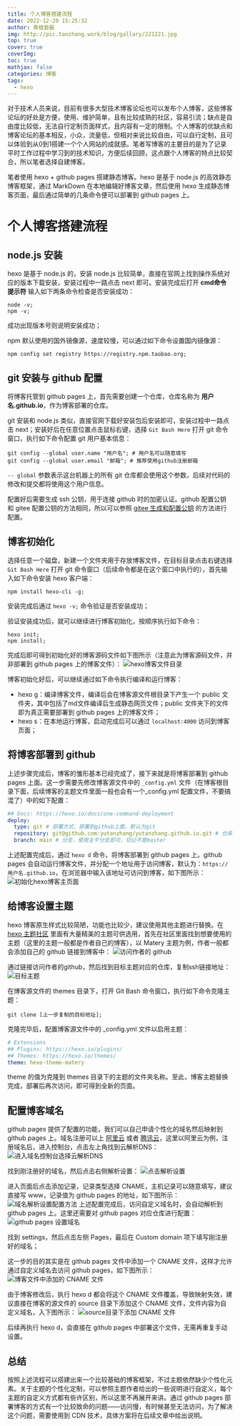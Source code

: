 ```yaml
---
title: 个人博客搭建流程
date: 2022-12-20 15:25:32
author: 青蛙瓷器
img: http://pic.tanzhang.work/blog/gallary/221221.jpg
top: true
cover: true
coverImg: 
toc: true
mathjax: false
categories: 博客
tags:
  - hexo
---
```

对于技术人员来说，目前有很多大型技术博客论坛也可以发布个人博客，这些博客论坛的好处是方便，使用、维护简单，且有比较成熟的社区，容易引流；缺点是自由度比较低，无法自行定制页面样式，且内容有一定的限制。个人博客的优缺点和博客论坛的基本相反，小众，流量低，但相对来说比较自由，可以自行定制，且可以体验到从0到1搭建一个个人网站的成就感。笔者写博客的主要目的是为了记录平时工作过程中学习到的技术知识，方便后续回顾，这点跟个人博客的特点比较契合，所以笔者选择自建博客。

笔者使用 hexo + github pages 搭建静态博客。hexo 是基于 node.js 的高效静态博客框架，通过 MarkDown 在本地编辑好博客文章，然后使用 hexo 生成静态博客页面，最后通过简单的几条命令便可以部署到 github pages 上。

# 个人博客搭建流程

## node.js 安装

hexo 是基于 node.js 的，安装 node.js 比较简单，直接在官网上找到操作系统对应的版本下载安装，安装过程中一路点击 next 即可。安装完成后打开 **cmd命令提示符** 输入如下两条命令检查是否安装成功：

```shell
node -v;
npm -v;
```

成功出现版本号则说明安装成功；

npm 默认使用的国外镜像源，速度较慢，可以通过如下命令设置国内镜像源：

```shell
npm config set registry https://registry.npm.taobao.org;
```

## git 安装与 github 配置

将博客托管到 github pages 上，首先需要创建一个仓库，仓库名称为 **用户名.github.io**，作为博客部署的仓库。

git 安装和 node.js 类似，直接官网下载好安装包后安装即可，安装过程中一路点击 next；安装好后在任意位置点击鼠标右键，选择 `Git Bash Here` 打开 git 命令窗口，执行如下命令配置 git 用户基本信息：

```shell
git config --global user.name "用户名"; # 用户名可以随意填写
git config --global user.email "邮箱"; # 推荐使用github注册邮箱
```

`-- global` 参数表示这台机器上的所有 git 仓库都会使用这个参数，后续对代码的修改和提交都将使用这个用户信息。

配置好后需要生成 ssh 公钥，用于连接 github 时的加密认证。github 配置公钥和 gitee 配置公钥的方法相同，所以可以参照 [gitee 生成和配置公钥](https://gitee.com/help/articles/4181#article-header0) 的方法进行配置。

## 博客初始化

选择任意一个磁盘，新建一个文件夹用于存放博客文件，在目标目录点击右键选择 `Git Bash Here` 打开 git 命令窗口（后续命令都是在这个窗口中执行的），首先输入如下命令安装 hexo 客户端：

```shell
npm install hexo-cli -g;
```

安装完成后通过 `hexo -v;` 命令验证是否安装成功；

验证安装成功后，就可以继续进行博客初始化，按顺序执行如下命令：

```shell
hexo init;
npm install;
```

完成后即可得到初始化好的博客源码文件如下图所示（注意此为博客源码文件，并非部署到 github pages 上的博客文件）：
![hexo博客文件目录](http://pic.tanzhang.work/blog/blog_file.png)

博客初始化好后，可以继续通过如下命令执行编译和运行博客：

- hexo g：编译博客文件，编译后会在博客源文件根目录下产生一个 public 文件夹，其中包括了md文件编译后生成静态网页文件；public 文件夹下的文件即为真正需要部署到 github pages 上的博客文件；
- hexo s：在本地运行博客，启动完成后可以通过 `localhost:4000` 访问到博客页面；

## 将博客部署到 github

上述步骤完成后，博客的雏形基本已经完成了，接下来就是将博客部署到 github pages 上面。这一步需要先修改博客源文件中的 `_config.yml` 文件（在博客根目录下面，后续博客的主题文件里面一般也会有一个_config.yml 配置文件，不要搞混了）中的如下配置：

```yml
## Docs: https://hexo.io/docs/one-command-deployment
deploy:
  type: git # 部署方式，部署到github上面，默认为git
  repository: git@github.com:yutanzhang/yutanzhang.github.io.git # 仓库，使用前面创建的仓库的 ssh 地址
  branch: main # 分支，使用主干分支即可，切记不是master
```

上述配置完成后，通过 `hexo d` 命令，将博客部署到 github pages 上。github pages 会自动运行博客文件，并分配一个地址用于访问博客，默认为：`https://用户名.github.io`，在浏览器中输入该地址可访问到博客，如下图所示：
![初始化hexo博客主页面](http://pic.tanzhang.work/blog/20221221111736.png)

## 给博客设置主题

hexo 博客原生样式比较简陋，功能也比较少，建议使用其他主题进行替换。在 [hexo 主题社区](https://hexo.io/themes/) 里面有大量精美的主题可供选用，首先在社区里面找到想要使用的主题（这里的主题一般都是作者自己的博客），以 Matery 主题为例，作者一般都会添加自己的 github 链接到博客中：
![访问作者的 github](http://pic.tanzhang.work/blog/20221221114019.png)

通过链接访问作者的github，然后找到目标主题对应的仓库，复制ssh链接地址：
![目标主题](http://pic.tanzhang.work/blog/20221221114354.png)

在博客源文件的 themes 目录下，打开 Git Bash 命令窗口，执行如下命令克隆主题：

```shell
git clone [上一步复制的目标地址]; 
```

克隆完毕后，配置博客源文件中的 _config.yml 文件以启用主题：

```yml
# Extensions
## Plugins: https://hexo.io/plugins/
## Themes: https://hexo.io/themes/
theme: hexo-theme-matery
```

theme 的值为克隆到 themes 目录下的主题的文件夹名称。至此，博客主题替换完成，部署后再次访问，即可得到全新的页面。

## 配置博客域名

github pages 提供了配置的功能，我们可以自己申请个性化的域名然后映射到 github pages 上。域名注册可以上 [阿里云](https://wanwang.aliyun.com/?utm_content=se_1013148310) 或者 [腾讯云](https://dnspod.cloud.tencent.com/)，这里以阿里云为例，注册域名后，进入控制台，点击左上角找到云解析DNS：
![进入域名控制台选择云解析DNS](http://pic.tanzhang.work/blog/20221221143157.png)

找到刚注册好的域名，然后点击右侧解析设置：
![点击解析设置](http://pic.tanzhang.work/blog/20221221143502.png)

进入页面后点击添加记录，记录类型选择 CNAME，主机记录可以随意填写，建议直接写 www，记录值为 github pages 的地址，如下图所示：
![域名解析设置配置方法](http://pic.tanzhang.work/blog/20221221144804.png)
上述配置完成后，访问自定义域名时，会自动解析到 github pages 上。这里还需要对 github pages 对应仓库进行配置：
![github pages 设置域名](http://pic.tanzhang.work/blog/20221221151313.png)

找到 settings，然后点击左侧 Pages，最后在 Custom domain 项下填写刚注册好的域名；

这一步的目的其实是在 github pages 文件中添加一个 CNAME 文件，这样才允许通过自定义域名去访问 github pages，如下图所示：
![博客文件中添加的 CNAME 文件](http://pic.tanzhang.work/blog/20221221152540.png)

由于博客修改后，执行 hexo d 都会将这个 CNAME 文件覆盖，导致映射失效，建议直接在博客的源文件的 source 目录下添加这个 CNAME 文件，文件内容为自定义域名，入下图所示：
![source目录下添加 CNAME 文件](http://pic.tanzhang.work/blog/20221221152231.png)

后续再执行 hexo d，会直接在 github pages 中部署这个文件，无需再重复手动设置。

## 总结

按照上述流程可以搭建出来一个比较基础的博客框架，不过主题依然缺少个性化元素。关于主题的个性化定制，可以参照主题作者给出的一些说明进行自定义，每个主题的自定义方式都有些许区别，所以这里不再展开来讲。通过 github pages 部署博客的方式有一个比较致命的问题——访问慢，有时候甚至无法访问，为了解决这个问题，需要使用到 CDN 技术，具体方案将在后续文章中给出说明。
